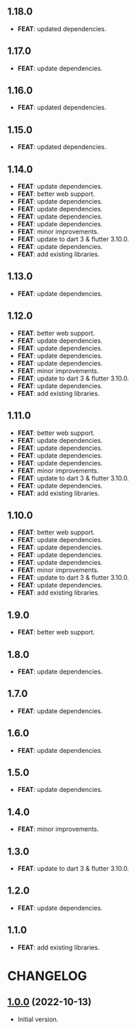 ## 1.18.0

 - **FEAT**: updated dependencies.

## 1.17.0

 - **FEAT**: update dependencies.

## 1.16.0

 - **FEAT**: updated dependencies.

## 1.15.0

 - **FEAT**: updated dependencies.

## 1.14.0

 - **FEAT**: update dependencies.
 - **FEAT**: better web support.
 - **FEAT**: update dependencies.
 - **FEAT**: update dependencies.
 - **FEAT**: update dependencies.
 - **FEAT**: update dependencies.
 - **FEAT**: minor improvements.
 - **FEAT**: update to dart 3 & flutter 3.10.0.
 - **FEAT**: update dependencies.
 - **FEAT**: add existing libraries.

## 1.13.0

 - **FEAT**: update dependencies.

## 1.12.0

 - **FEAT**: better web support.
 - **FEAT**: update dependencies.
 - **FEAT**: update dependencies.
 - **FEAT**: update dependencies.
 - **FEAT**: update dependencies.
 - **FEAT**: minor improvements.
 - **FEAT**: update to dart 3 & flutter 3.10.0.
 - **FEAT**: update dependencies.
 - **FEAT**: add existing libraries.

## 1.11.0

 - **FEAT**: better web support.
 - **FEAT**: update dependencies.
 - **FEAT**: update dependencies.
 - **FEAT**: update dependencies.
 - **FEAT**: update dependencies.
 - **FEAT**: minor improvements.
 - **FEAT**: update to dart 3 & flutter 3.10.0.
 - **FEAT**: update dependencies.
 - **FEAT**: add existing libraries.

## 1.10.0

 - **FEAT**: better web support.
 - **FEAT**: update dependencies.
 - **FEAT**: update dependencies.
 - **FEAT**: update dependencies.
 - **FEAT**: update dependencies.
 - **FEAT**: minor improvements.
 - **FEAT**: update to dart 3 & flutter 3.10.0.
 - **FEAT**: update dependencies.
 - **FEAT**: add existing libraries.

## 1.9.0

 - **FEAT**: better web support.

## 1.8.0

 - **FEAT**: update dependencies.

## 1.7.0

 - **FEAT**: update dependencies.

## 1.6.0

 - **FEAT**: update dependencies.

## 1.5.0

 - **FEAT**: update dependencies.

## 1.4.0

 - **FEAT**: minor improvements.

## 1.3.0

 - **FEAT**: update to dart 3 & flutter 3.10.0.

## 1.2.0

 - **FEAT**: update dependencies.

## 1.1.0

 - **FEAT**: add existing libraries.

# CHANGELOG

## [1.0.0](https://github.com/tyrcord/tsub/releases/tag/1.0.0) (2022-10-13)

- Initial version.
